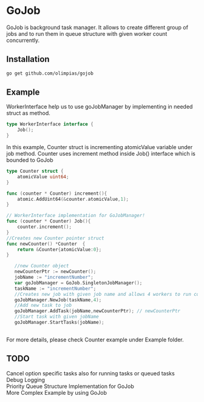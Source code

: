 # GoJob

GoJob is background task manager. It allows to create different group of jobs and to run them in queue structure with given worker count concurrently. 

## Installation

```bash
go get github.com/olimpias/gojob
```

## Example

WorkerInterface help us to use goJobManager by implementing in needed struct as method.

```go
type WorkerInterface interface {
	Job();
}
```

In this example, Counter struct is incrementing atomicValue variable under job method. Counter uses increment method inside Job() interface which is bounded to GoJob

```go
type Counter struct {
	atomicValue uint64;
}

func (counter * Counter) increment(){
	atomic.AddUint64(&counter.atomicValue,1);
}

// WorkerInterface implementation for GoJobManager!
func (counter * Counter) Job(){
	counter.increment();
}
//Creates new Counter pointer struct
func newCounter() *Counter  {
	return &Counter{atomicValue:0};
}
```


```go
   //new Counter object
   newCounterPtr := newCounter();
   jobName := "incrementNumber";
   var goJobManager = GoJob.SingletonJobManager();
   taskName := "incrementNumber";
   //Creates new job with given job name and allows 4 workers to run concurrently
   goJobManager.NewJob(taskName,4);
   //Add new task to job
   goJobManager.AddTask(jobName,newCounterPtr); // newCounterPtr
   //Start task with given jobName
   goJobManager.StartTasks(jobName);
   
```

For more details, please check Counter example under Example folder.

## TODO

Cancel option specific tasks also for running tasks or queued tasks<br>
Debug Logging<br>
Priority Queue Structure Implementation for GoJob<br>
More Complex Example by using GoJob<br>






